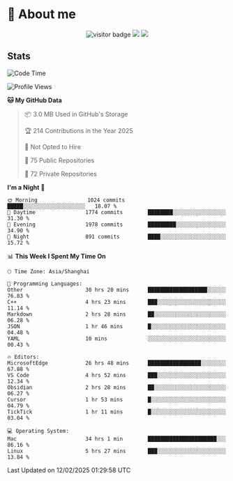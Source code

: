 <!-- ![](https://youpai.roccoshi.top/img/20200804214216.png) -->

# 🧐 About me
 
<p align="center">
<img src="https://visitor-badge.laobi.icu/badge?page_id=Lincest.Lincest&title=hits" alt="visitor badge"/>
<a href="mailto:imroccoshi@gmail.com"><img src="https://img.shields.io/badge/gmail-imroccoshi%40gmail.com-red"></a>
<a href="https://blog.roccoshi.top"><img src="https://img.shields.io/badge/blog-roccoshi-green"></a>
</p>

## Stats

<!--START_SECTION:waka-->
![Code Time](http://img.shields.io/badge/Code%20Time-2%2C092%20hrs%208%20mins-blue)

![Profile Views](http://img.shields.io/badge/Profile%20Views-0-blue)

**🐱 My GitHub Data** 

> 📦 3.0 MB Used in GitHub's Storage 
 > 
> 🏆 214 Contributions in the Year 2025
 > 
> 🚫 Not Opted to Hire
 > 
> 📜 75 Public Repositories 
 > 
> 🔑 72 Private Repositories 
 > 
**I'm a Night 🦉** 

```text
🌞 Morning                1024 commits        █████░░░░░░░░░░░░░░░░░░░░   18.07 % 
🌆 Daytime                1774 commits        ████████░░░░░░░░░░░░░░░░░   31.30 % 
🌃 Evening                1978 commits        █████████░░░░░░░░░░░░░░░░   34.90 % 
🌙 Night                  891 commits         ████░░░░░░░░░░░░░░░░░░░░░   15.72 % 
```


📊 **This Week I Spent My Time On** 

```text
🕑︎ Time Zone: Asia/Shanghai

💬 Programming Languages: 
Other                    30 hrs 20 mins      ███████████████████░░░░░░   76.83 % 
C++                      4 hrs 23 mins       ███░░░░░░░░░░░░░░░░░░░░░░   11.14 % 
Markdown                 2 hrs 28 mins       ██░░░░░░░░░░░░░░░░░░░░░░░   06.28 % 
JSON                     1 hr 46 mins        █░░░░░░░░░░░░░░░░░░░░░░░░   04.48 % 
YAML                     10 mins             ░░░░░░░░░░░░░░░░░░░░░░░░░   00.43 % 

🔥 Editors: 
MicrosoftEdge            26 hrs 48 mins      █████████████████░░░░░░░░   67.88 % 
VS Code                  4 hrs 52 mins       ███░░░░░░░░░░░░░░░░░░░░░░   12.34 % 
Obsidian                 2 hrs 28 mins       ██░░░░░░░░░░░░░░░░░░░░░░░   06.27 % 
Cursor                   1 hr 53 mins        █░░░░░░░░░░░░░░░░░░░░░░░░   04.79 % 
TickTick                 1 hr 11 mins        █░░░░░░░░░░░░░░░░░░░░░░░░   03.04 % 

💻 Operating System: 
Mac                      34 hrs 1 min        ██████████████████████░░░   86.16 % 
Linux                    5 hrs 27 mins       ███░░░░░░░░░░░░░░░░░░░░░░   13.84 % 
```


 Last Updated on 12/02/2025 01:29:58 UTC
<!--END_SECTION:waka-->


